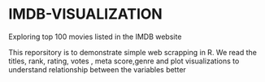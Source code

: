 # IMDB-VISUALIZATION
Exploring top 100 movies listed in the IMDB website

This reporsitory is to demonstrate simple web scrapping in R. 
We read the titles, rank, rating, votes , meta score,genre and plot visualizations to understand relationship between the variables better
